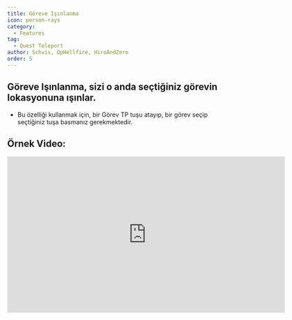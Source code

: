 ```yaml
---
title: Göreve Işınlanma
icon: person-rays
category:
  - Features
tag:
  - Quest Teleport
author: Schvis, OpHellfire, HiroAndZero
order: 5
---
```


## Göreve Işınlanma, sizi o anda seçtiğiniz görevin lokasyonuna ışınlar.
- Bu özelliği kullanmak için, bir Görev TP tuşu atayıp, bir görev seçip seçtiğiniz tuşa basmanız gerekmektedir.

## Örnek Video:

<div class="iframe-container"><iframe width="640" height="360" src="https://www.youtube.com/embed/HNdQu39G2Tc?list=PL5eI1Tb64p56g27qfYk7VuFTz4FK6YrKa" title="Korepi - QuestTP" frameborder="0" allow="accelerometer; autoplay; clipboard-write; encrypted-media; gyroscope; picture-in-picture; web-share" allowfullscreen></iframe></div>
